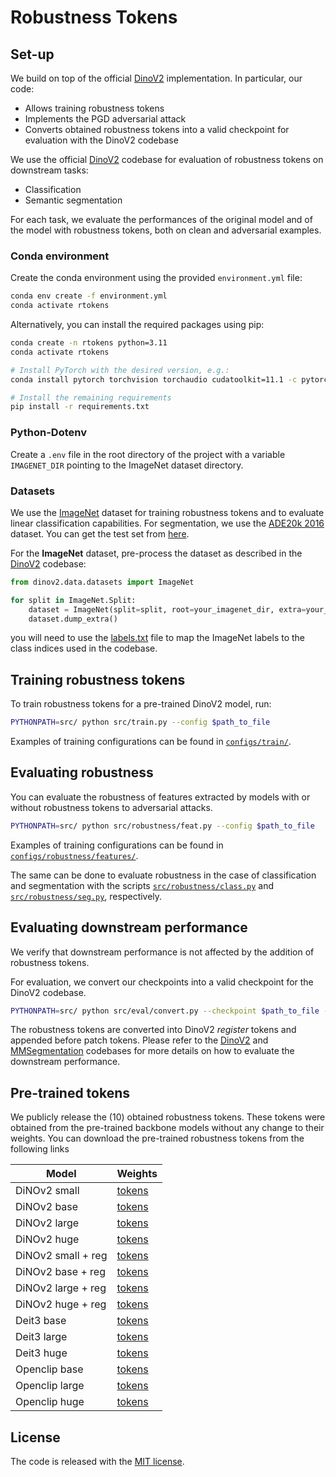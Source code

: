 # Robustness Tokens

## Set-up
We build on top of the official [DinoV2](https://github.com/facebookresearch/dinov2) implementation. In particular, our code:
  - Allows training robustness tokens
  - Implements the PGD adversarial attack
  - Converts obtained robustness tokens into a valid checkpoint for evaluation with the DinoV2 codebase

We use the official [DinoV2](https://github.com/facebookresearch/dinov2) codebase for evaluation of robustness tokens on downstream tasks:
  - Classification
  - Semantic segmentation

For each task, we evaluate the performances of the original model and of the model with robustness tokens, both on clean and adversarial examples.


### Conda environment
Create the conda environment using the provided `environment.yml` file:

```bash
conda env create -f environment.yml
conda activate rtokens
```

Alternatively, you can install the required packages using pip:

```bash
conda create -n rtokens python=3.11
conda activate rtokens

# Install PyTorch with the desired version, e.g.:
conda install pytorch torchvision torchaudio cudatoolkit=11.1 -c pytorch -c nvidia

# Install the remaining requirements
pip install -r requirements.txt
```

### Python-Dotenv
Create a `.env` file in the root directory of the project with a variable `IMAGENET_DIR` pointing to the ImageNet dataset directory.

### Datasets
We use the [ImageNet](https://image-net.org/) dataset for training robustness tokens and to evaluate linear classification capabilities. For segmentation, we use the [ADE20k 2016](http://data.csail.mit.edu/places/ADEchallenge/ADEChallengeData2016.zip) dataset. You can get the test set from [here](http://data.csail.mit.edu/places/ADEchallenge/release_test.zip).

For the **ImageNet** dataset, pre-process the dataset as described in the [DinoV2](https://github.com/facebookresearch/dinov2/blob/main/README.md) codebase:

```python
from dinov2.data.datasets import ImageNet

for split in ImageNet.Split:
    dataset = ImageNet(split=split, root=your_imagenet_dir, extra=your_extra_dir)
    dataset.dump_extra()
```

you will need to use the [labels.txt](labels.txt) file to map the ImageNet labels to the class indices used in the codebase.

## Training robustness tokens
To train robustness tokens for a pre-trained DinoV2 model, run:

```bash
PYTHONPATH=src/ python src/train.py --config $path_to_file
```

Examples of training configurations can be found in [`configs/train/`](configs/train/).

## Evaluating robustness
You can evaluate the robustness of features extracted by models with or without robustness tokens to adversarial attacks.

```bash
PYTHONPATH=src/ python src/robustness/feat.py --config $path_to_file
```

Examples of training configurations can be found in [`configs/robustness/features/`](configs/robustness/features/).

The same can be done to evaluate robustness in the case of classification and segmentation with the scripts [`src/robustness/class.py`](src/robustness/class.py) and [`src/robustness/seg.py`](src/robustness/seg.py), respectively.


## Evaluating downstream performance
We verify that downstream performance is not affected by the addition of robustness tokens.

For evaluation, we convert our checkpoints into a valid checkpoint for the DinoV2 codebase.

```bash
PYTHONPATH=src/ python src/eval/convert.py --checkpoint $path_to_file --output $path_to_file
```

The robustness tokens are converted into DinoV2 *register* tokens and appended before patch tokens. Please refer to the [DinoV2](https://github.com/facebookresearch/dinov2) and [MMSegmentation](https://github.com/open-mmlab/mmsegmentation) codebases for more details on how to evaluate the downstream performance.


## Pre-trained tokens
We publicly release the (10) obtained robustness tokens. These tokens were obtained from the pre-trained backbone models without any change to their weights. You can download the pre-trained robustness tokens from the following links

|Model|Weights|
|---|---|
|DiNOv2 small|[tokens](weights/dinov2/small.pt)|
|DiNOv2 base|[tokens](weights/dinov2/base.pt)|
|DiNOv2 large|[tokens](weights/dinov2/large.pt)|
|DiNOv2 huge|[tokens](weights/dinov2/huge.pt)|
|DiNOv2 small + reg|[tokens](weights/dinov2/small_reg.pt)|
|DiNOv2 base + reg|[tokens](weights/dinov2/base_reg.pt)|
|DiNOv2 large + reg|[tokens](weights/dinov2/large_reg.pt)|
|DiNOv2 huge + reg|[tokens](weights/dinov2/huge_reg.pt)|
|Deit3 base|[tokens](weights/deit3/base16.pt)|
|Deit3 large|[tokens](weights/deit3/large16.pt)|
|Deit3 huge|[tokens](weights/deit3/huge14.pt)|
|Openclip base|[tokens](weights/openclip/base16.pt)|
|Openclip large|[tokens](weights/openclip/large14.pt)|
|Openclip huge|[tokens](weights/openclip/huge14.pt)|





##  License
The code is released with the [MIT license](LICENSE).
